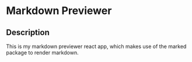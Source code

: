 # Markdown Previewer

## Description
This is my markdown previewer react app, which makes use of the marked package to render markdown.